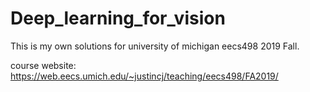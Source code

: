 # Deep_learning_for_vision



This is my own solutions for university of michigan eecs498 2019 Fall. 

course website: https://web.eecs.umich.edu/~justincj/teaching/eecs498/FA2019/
